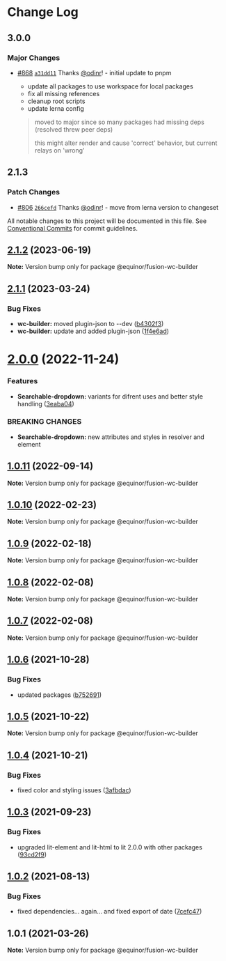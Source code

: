 # Change Log

## 3.0.0

### Major Changes

- [#868](https://github.com/equinor/fusion-web-components/pull/868) [`a31dd11`](https://github.com/equinor/fusion-web-components/commit/a31dd11a7b8f5515cc62344849b2ce765861267a) Thanks [@odinr](https://github.com/odinr)! - initial update to pnpm

  - update all packages to use workspace for local packages
  - fix all missing references
  - cleanup root scripts
  - update lerna config

  > moved to major since so many packages had missing deps (resolved threw peer deps)
  >
  > this might alter render and cause 'correct' behavior, but current relays on 'wrong'

## 2.1.3

### Patch Changes

- [#806](https://github.com/equinor/fusion-web-components/pull/806) [`266cefd`](https://github.com/equinor/fusion-web-components/commit/266cefd493f898f440ce93e92e79964bbd33be59) Thanks [@odinr](https://github.com/odinr)! - move from lerna version to changeset

All notable changes to this project will be documented in this file.
See [Conventional Commits](https://conventionalcommits.org) for commit guidelines.

## [2.1.2](https://github.com/equinor/fusion-web-components/compare/@equinor/fusion-wc-builder@2.1.1...@equinor/fusion-wc-builder@2.1.2) (2023-06-19)

**Note:** Version bump only for package @equinor/fusion-wc-builder

## [2.1.1](https://github.com/equinor/fusion-web-components/compare/@equinor/fusion-wc-builder@2.0.0...@equinor/fusion-wc-builder@2.1.1) (2023-03-24)

### Bug Fixes

- **wc-builder:** moved plugin-json to --dev ([b4302f3](https://github.com/equinor/fusion-web-components/commit/b4302f3549e26450e93e5261315f6df28bc3f9e3))
- **wc-builder:** update and added plugin-json ([1f4e6ad](https://github.com/equinor/fusion-web-components/commit/1f4e6ad0fa76c28808cf9300e45e23c54549ede9))

# [2.0.0](https://github.com/equinor/fusion-web-components/compare/@equinor/fusion-wc-builder@1.0.11...@equinor/fusion-wc-builder@2.0.0) (2022-11-24)

### Features

- **Searchable-dropdown:** variants for difrent uses and better style handling ([3eaba04](https://github.com/equinor/fusion-web-components/commit/3eaba049381158f2d39b336cd505461645314e56))

### BREAKING CHANGES

- **Searchable-dropdown:** new attributes and styles in resolver and element

## [1.0.11](https://github.com/equinor/fusion-web-components/compare/@equinor/fusion-wc-builder@1.0.10...@equinor/fusion-wc-builder@1.0.11) (2022-09-14)

**Note:** Version bump only for package @equinor/fusion-wc-builder

## [1.0.10](https://github.com/equinor/fusion-web-components/compare/@equinor/fusion-wc-builder@1.0.9...@equinor/fusion-wc-builder@1.0.10) (2022-02-23)

**Note:** Version bump only for package @equinor/fusion-wc-builder

## [1.0.9](https://github.com/equinor/fusion-web-components/compare/@equinor/fusion-wc-builder@1.0.8...@equinor/fusion-wc-builder@1.0.9) (2022-02-18)

**Note:** Version bump only for package @equinor/fusion-wc-builder

## [1.0.8](https://github.com/equinor/fusion-web-components/compare/@equinor/fusion-wc-builder@1.0.7...@equinor/fusion-wc-builder@1.0.8) (2022-02-08)

**Note:** Version bump only for package @equinor/fusion-wc-builder

## [1.0.7](https://github.com/equinor/fusion-web-components/compare/@equinor/fusion-wc-builder@1.0.6...@equinor/fusion-wc-builder@1.0.7) (2022-02-08)

**Note:** Version bump only for package @equinor/fusion-wc-builder

## [1.0.6](https://github.com/equinor/fusion-web-components/compare/@equinor/fusion-wc-builder@1.0.5...@equinor/fusion-wc-builder@1.0.6) (2021-10-28)

### Bug Fixes

- updated packages ([b752691](https://github.com/equinor/fusion-web-components/commit/b75269105063dfbb150432bd86426e33d67ba869))

## [1.0.5](https://github.com/equinor/fusion-web-components/compare/@equinor/fusion-wc-builder@1.0.4...@equinor/fusion-wc-builder@1.0.5) (2021-10-22)

**Note:** Version bump only for package @equinor/fusion-wc-builder

## [1.0.4](https://github.com/equinor/fusion-web-components/compare/@equinor/fusion-wc-builder@1.0.3...@equinor/fusion-wc-builder@1.0.4) (2021-10-21)

### Bug Fixes

- fixed color and styling issues ([3afbdac](https://github.com/equinor/fusion-web-components/commit/3afbdac6a6f63938395b9619f5ad06895a42379a))

## [1.0.3](https://github.com/equinor/fusion-web-components/compare/@equinor/fusion-wc-builder@1.0.2...@equinor/fusion-wc-builder@1.0.3) (2021-09-23)

### Bug Fixes

- upgraded lit-element and lit-html to lit 2.0.0 with other packages ([93cd2f9](https://github.com/equinor/fusion-web-components/commit/93cd2f997d6045fd5ab69fe05ccee5acfa861ad7))

## [1.0.2](https://github.com/equinor/fusion-web-components/compare/@equinor/fusion-wc-builder@1.0.1...@equinor/fusion-wc-builder@1.0.2) (2021-08-13)

### Bug Fixes

- fixed dependencies... again... and fixed export of date ([7cefc47](https://github.com/equinor/fusion-web-components/commit/7cefc47b307e67c3a79c41579e07ece70c2e0728))

## 1.0.1 (2021-03-26)

**Note:** Version bump only for package @equinor/fusion-wc-builder

